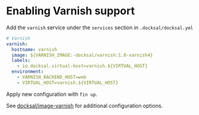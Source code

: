 # Enabling Varnish support

Add the `varnish` service under the `services` section in `.docksal/docksal.yml`

```yaml
# Varnish
varnish:
  hostname: varnish
  image: ${VARNISH_IMAGE:-docksal/varnish:1.0-varnish4}
  labels:
    - io.docksal.virtual-host=varnish.${VIRTUAL_HOST}
  environment:
    - VARNISH_BACKEND_HOST=web
    - VIRTUAL_HOST=varnish.${VIRTUAL_HOST}
```

Apply new configuration with `fin up`.

See [docksal/image-varnish](https://github.com/docksal/image-varnish) for additional configuration options.
